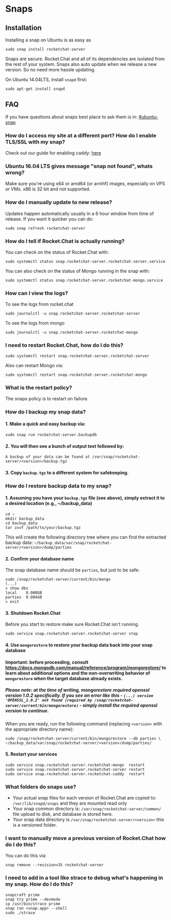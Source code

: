 # Snaps

## Installation

Installing a snap on Ubuntu is as easy as

```
sudo snap install rocketchat-server
```

Snaps are secure. Rocket.Chat and all of its dependencies are isolated from the rest of your system. Snaps also auto update when we release a new version. So no need more hassle updating.

On Ubuntu 14.04LTS, install `snapd` first:

```
sudo apt-get install snapd
```


## FAQ
If you have questions about snaps best place to ask them is in: [#ubuntu-snap](https://open.rocket.chat/channel/ubuntu-snap)

### How do I access my site at a different port?  How do I enable TLS/SSL with my snap?

Check out our guide for enabling caddy: [here](/3.%20Installation/4.%20Manual%20Installation/Ubuntu/Snaps/AutoSSL.md)

### Ubuntu 16.04 LTS gives message "snap not found", whats wrong?

Make sure you're using x64 or amd64 (or armhf) images, especially on VPS or VMs. x86 is 32 bit and not supported.

### How do I manually update to new release?

Updates happen automatically usually in a 6 hour window from time of release.  If you want it quicker you can do:
```
sudo snap refresh rocketchat-server
```

### How do I tell if Rocket.Chat is actually running?

You can check on the status of Rocket.Chat with:
```
sudo systemctl status snap.rocketchat-server.rocketchat-server.service
```

You can also check on the status of Mongo running in the snap with:
```
sudo systemctl status snap.rocketchat-server.rocketchat-mongo.service
```

### How can I view the logs?

To see the logs from rocket.chat 
```
sudo journalctl -u snap.rocketchat-server.rocketchat-server
```

To see the logs from mongo 
```
sudo journalctl -u snap.rocketchat-server.rocketchat-mongo
```

### I need to restart Rocket.Chat, how do I do this?

```
sudo systemctl restart snap.rocketchat-server.rocketchat-server
```
Also can restart Mongo via:
```
sudo systemctl restart snap.rocketchat-server.rocketchat-mongo
```

### What is the restart policy?

The snaps policy is to restart on failure.

### How do I backup my snap data?

#### 1. Make a quick and easy backup via:
```
sudo snap run rocketchat-server.backupdb
```

#### 2. You will then see a bunch of output text followed by:
```
A backup of your data can be found at /var/snap/rocketchat-server/<version>/backup.tgz
```

#### 3. Copy `backup.tgz` to a different system for safekeeping.

### How do I restore backup data to my snap?

#### 1. Assuming you have your `backup.tgz` file (see above), simply extract it to a desired location (e.g., ~/backup_data)
```
cd ~
mkdir backup_data
cd backup_data
tar zxvf /path/to/your/backup.tgz
```

This will create the following directory tree where you can find the extracted backup data:
`~/backup_data/var/snap/rocketchat-server/<version>/dump/parties`

#### 2. Confirm your database name
The snap database name should be `parties`, but just to be safe:
```
sudo /snap/rocketchat-server/current/bin/mongo
(...)
> show dbs
local    0.000GB
parties  0.004GB
> exit
```

#### 3. Shutdown Rocket.Chat
Before you start to restore make sure Rocket.Chat isn't running.
```
sudo service snap.rocketchat-server.rocketchat-server stop
```

#### 4. Use `mongorestore` to restore your backup data back into your snap database
#### Important: before proceeding, consult https://docs.mongodb.com/manual/reference/program/mongorestore/ to learn about additional options and the non-overwriting behavior of `mongorestore` when the target database already exists.

##### Please note: at the time of writing, mongorestore required openssl version 1.0.2 specifically. If you see an error like this - `(...) version 'OPENSSL_1.0.2' not found (required by /snap/rocketchat-server/current/bin/mongorestore)` - simply install the required openssl version to continue.

When you are ready, run the following command (replacing `<version>` with the appropriate directory name):
```
sudo /snap/rocketchat-server/current/bin/mongorestore --db parties \
~/backup_data/var/snap/rocketchat-server/<version>/dump/parties/
```

#### 5. Restart your services
```
sudo service snap.rocketchat-server.rocketchat-mongo  restart
sudo service snap.rocketchat-server.rocketchat-server restart
sudo service snap.rocketchat-server.rocketchat-caddy  restart
```

### What folders do snaps use?

* Your actual snap files for each version of Rocket.Chat are copied to: `/var/lib/snapd/snaps` and they are mounted read only
* Your snap common directory is: `/var/snap/rocketchat-server/common/` file upload to disk, and database is stored here.
* Your snap data directory is `/var/snap/rocketchat-server/<version>` this is a versioned folder.

### I want to manually move a previous version of Rocket.Chat how do I do this?

You can do this via:
```
snap remove --revision=35 rocketchat-server
```

<!--### I need to install snaps on a computer with out a network, how do I get the snaps?

You will need two things.  First you need the ubuntu-core snap.  This is a base snap that is normally auto downloaded if you are connected to the internet.  You can get this via:
```
curl -X GET -H "Content-Type: application/json" -H "X-Ubuntu-Series: 16" -H "X-Ubuntu-Architecture: amd64" "https://search.apps.ubuntu.com/api/v1/snaps/details/ubuntu-core?channel=stable&confinement=strict"
```
Make sure to change the architecture if differs from amd64

Then you need to get the Rocket.Chat snap via:

```
curl -X GET -H "Content-Type: application/json" -H "X-Ubuntu-Series: 16" -H "X-Ubuntu-Architecture: amd64" "https://search.apps.ubuntu.com/api/v1/snaps/details/rocketchat-server?channel=stable&confinement=strict"
```
-->
### I need to add in a tool like strace to debug what's happening in my snap.  How do I do this?

```
snapcraft prime
snap try prime --devmode
cp /usr/bin/strace prime
snap run <snap.app> --shell
sudo ./strace
```
